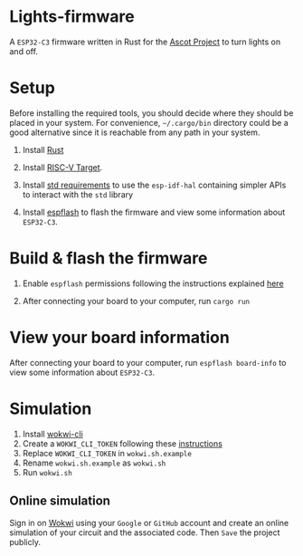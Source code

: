 # Lights-firmware

A `ESP32-C3` firmware written in Rust for the
[Ascot Project](https://ascot.iit.cnr.it/) to turn lights on and off.

# Setup

Before installing the required tools, you should decide where they should be
placed in your system. For convenience, `~/.cargo/bin` directory could be a good
alternative since it is reachable from any path in your system.

1. Install [Rust](https://www.rust-lang.org/tools/install)

2. Install [RISC-V Target](https://esp-rs.github.io/book/installation/riscv.html).

3. Install [std requirements](https://esp-rs.github.io/book/installation/std-requirements.html) to use the `esp-idf-hal` containing simpler APIs to interact with the `std` library

4. Install [espflash](https://esp-rs.github.io/book/tooling/espflash.html#espflash-1) to flash the
firmware and view some information about `ESP32-C3`.

# Build & flash the firmware

1. Enable `espflash` permissions following the instructions explained [here](https://github.com/esp-rs/espflash/blob/main/espflash/README.md#permissions-on-linux)

2. After connecting your board to your computer, run `cargo run`

# View your board information

After connecting your board to your computer, run `espflash board-info` to
view some information about `ESP32-C3`.

# Simulation

1. Install [wokwi-cli](https://docs.wokwi.com/wokwi-ci/getting-started#cli-installation)
2. Create a `WOKWI_CLI_TOKEN` following these [instructions](https://docs.wokwi.com/wokwi-ci/getting-started#cli-usage)
3. Replace `WOKWI_CLI_TOKEN` in `wokwi.sh.example`
4. Rename `wokwi.sh.example` as `wokwi.sh`
5. Run `wokwi.sh`

## Online simulation

Sign in on [Wokwi](https://wokwi.com/) using your `Google` or `GitHub` account
and create an online simulation of your circuit and the associated code. Then
`Save` the project publicly.
